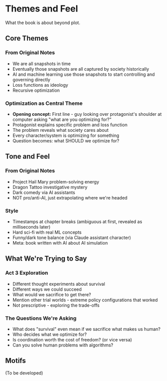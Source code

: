 # Themes and Feel

What the book is about beyond plot.

## Core Themes

### From Original Notes
- We are all snapshots in time
- Eventually those snapshots are all captured by society historically
- AI and machine learning use those snapshots to start controlling and governing directly
- Loss functions as ideology
- Recursive optimization

### Optimization as Central Theme
- **Opening concept:** First line - guy looking over protagonist's shoulder at computer asking "what are you optimizing for?"
- Protagonist explains specific problem and loss function
- The problem reveals what society cares about
- Every character/system is optimizing for something
- Question becomes: what SHOULD we optimize for?

## Tone and Feel

### From Original Notes
- Project Hail Mary problem-solving energy
- Dragon Tattoo investigative mystery
- Dark comedy via AI assistants
- NOT pro/anti-AI, just extrapolating where we're headed

### Style
- Timestamps at chapter breaks (ambiguous at first, revealed as milliseconds later)
- Hard sci-fi with real ML concepts
- Funny/dark tone balance (via Claude assistant character)
- Meta: book written with AI about AI simulation

## What We're Trying to Say

### Act 3 Exploration
- Different thought experiments about survival
- Different ways we could succeed
- What would we sacrifice to get there?
- Mention other trial worlds - extreme policy configurations that worked
- Not prescriptive - exploring the trade-offs

### The Questions We're Asking
- What does "survival" even mean if we sacrifice what makes us human?
- Who decides what we optimize for?
- Is coordination worth the cost of freedom? (or vice versa)
- Can you solve human problems with algorithms?

## Motifs

(To be developed)

